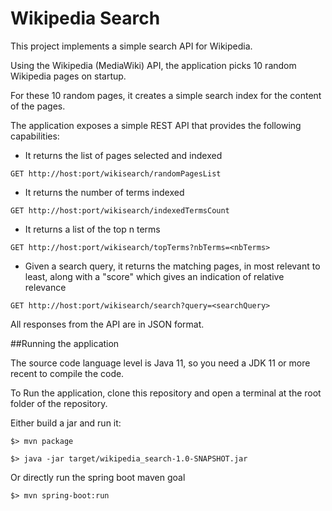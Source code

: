 # Wikipedia Search
This project implements a simple search API for Wikipedia.

Using the Wikipedia (MediaWiki) API, the application picks 10 random Wikipedia pages on startup.

For these 10 random pages, it creates a simple search index for the content of the pages. 

The application exposes a simple REST API that provides the following capabilities:
- It returns the list of pages selected and indexed

`GET http://host:port/wikisearch/randomPagesList`

- It returns the number of terms indexed

`GET http://host:port/wikisearch/indexedTermsCount`

- It returns a list of the top n terms

`GET http://host:port/wikisearch/topTerms?nbTerms=<nbTerms>`

- Given a search query, it returns the matching pages, in most relevant to least, along with a "score" which gives an indication of relative relevance

`GET http://host:port/wikisearch/search?query=<searchQuery>`

All responses from the API are in JSON format.

##Running the application

The source code language level is Java 11, so you need a JDK 11 or more recent to compile the code.

To Run the application, clone this repository and open a terminal at the root folder of the repository.

Either build a jar and run it:

`$> mvn package`

`$> java -jar target/wikipedia_search-1.0-SNAPSHOT.jar`

Or directly run the spring boot maven goal

`$> mvn spring-boot:run`